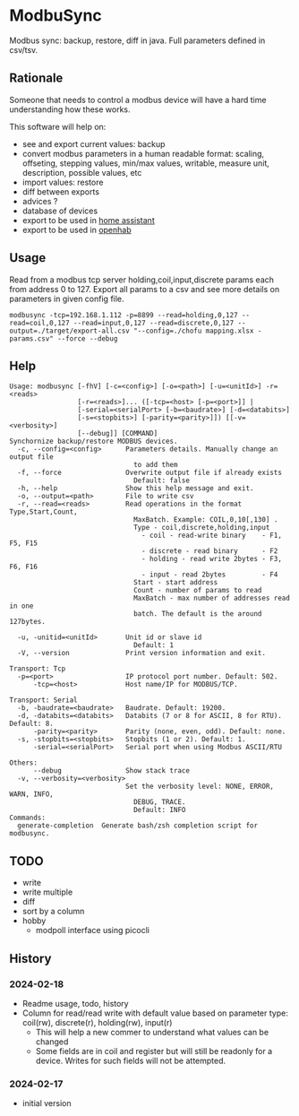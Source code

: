 # ModbuSync

Modbus sync: backup, restore, diff in java.
Full parameters defined in csv/tsv.

## Rationale

Someone that needs to control a modbus device will have a hard time understanding how these works.

This software will help on:

- see and export current values: backup
- convert modbus parameters in a human readable format: scaling, offseting, stepping values, min/max values, writable, measure unit, description, possible values, etc
- import values: restore
- diff between exports
- advices ?
- database of devices
- export to be used in [home assistant](https://www.home-assistant.io/)
- export to be used in [openhab](https://www.openhab.org/)

## Usage

Read from a modbus tcp server holding,coil,input,discrete params each from address 0 to 127. Export all params to a csv and see more details on parameters in given config file.

```shell
modbusync -tcp=192.168.1.112 -p=8899 --read=holding,0,127 --read=coil,0,127 --read=input,0,127 --read=discrete,0,127 --output=./target/export-all.csv "--config=./chofu mapping.xlsx - params.csv" --force --debug
```

## Help

```shell
Usage: modbusync [-fhV] [-c=<config>] [-o=<path>] [-u=<unitId>] -r=<reads>
                 [-r=<reads>]... ([-tcp=<host> [-p=<port>]] |
                 [-serial=<serialPort> [-b=<baudrate>] [-d=<databits>]
                 [-s=<stopbits>] [-parity=<parity>]]) [[-v=<verbosity>]
                 [--debug]] [COMMAND]
Synchornize backup/restore MODBUS devices.
  -c, --config=<config>      Parameters details. Manually change an output file
                               to add them
  -f, --force                Overwrite output file if already exists
                               Default: false
  -h, --help                 Show this help message and exit.
  -o, --output=<path>        File to write csv
  -r, --read=<reads>         Read operations in the format Type,Start,Count,
                               MaxBatch. Example: COIL,0,10[,130] .
                               Type - coil,discrete,holding,input
                                 - coil - read-write binary    - F1, F5, F15
                                 - discrete - read binary      - F2
                                 - holding - read write 2bytes - F3, F6, F16
                                 - input - read 2bytes         - F4
                               Start - start address
                               Count - number of params to read
                               MaxBatch - max number of addresses read in one
                               batch. The default is the around 127bytes.

  -u, -unitid=<unitId>       Unit id or slave id
                               Default: 1
  -V, --version              Print version information and exit.

Transport: Tcp
  -p=<port>                  IP protocol port number. Default: 502.
      -tcp=<host>            Host name/IP for MODBUS/TCP.

Transport: Serial
  -b, -baudrate=<baudrate>   Baudrate. Default: 19200.
  -d, -databits=<databits>   Databits (7 or 8 for ASCII, 8 for RTU). Default: 8.
      -parity=<parity>       Parity (none, even, odd). Default: none.
  -s, -stopbits=<stopbits>   Stopbits (1 or 2). Default: 1.
      -serial=<serialPort>   Serial port when using Modbus ASCII/RTU

Others:
      --debug                Show stack trace
  -v, --verbosity=<verbosity>
                             Set the verbosity level: NONE, ERROR, WARN, INFO,
                               DEBUG, TRACE.
                               Default: INFO
Commands:
  generate-completion  Generate bash/zsh completion script for modbusync.
```

## TODO

- write
- write multiple
- diff
- sort by a column
- hobby
  - modpoll interface using picocli

## History

### 2024-02-18

- Readme usage, todo, history
- Column for read/read write with default value based on parameter type: coil(rw), discrete(r), holding(rw), input(r)
  - This will help a new commer to understand what values can be changed
  - Some fields are in coil and register but will still be readonly for a device. Writes for such fields will not be attempted.

### 2024-02-17

- initial version
